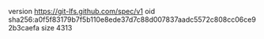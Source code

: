version https://git-lfs.github.com/spec/v1
oid sha256:a0f5f83179b7f5b110e8ede37d7c88d007837aadc5572c808cc06ce92b3caefa
size 4313
